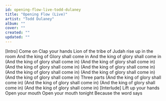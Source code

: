 ```yaml
---
id: opening-flow-live-todd-dulaney
title: "Opening Flow (Live)"
artist: "Todd Dulaney"
album: ""
cover: ""
created: ""
updated: ""
---
```


[Intro]
Come on
Clap your hands
Lion of the tribe of Judah rise up in the room
And the king of Glory shall come in
And the king of glory shall come in
(And the king of glory shall come in)
(And the king of glory shall come in)
(And the king of glory shall come in)
(And the king of glory shall come in)
(And the king of glory shall come in)
(And the king of glory shall come in)
(And the king of glory shall come in)
Three parts
(And the king of glory shall come in)
(And the king of glory shall come in)
(And the king of glory shall come in)
(And the king of glory shall come in)
[Interlude]
Lift up your hands
Open your mouth
Open your mouth tonight
Because the word says